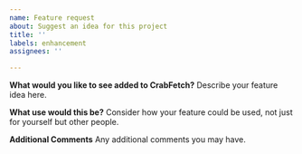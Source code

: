 ```yaml
---
name: Feature request
about: Suggest an idea for this project
title: ''
labels: enhancement
assignees: ''

---
```


**What would you like to see added to CrabFetch?**
Describe your feature idea here.

**What use would this be?**
Consider how your feature could be used, not just for yourself but other people.

**Additional Comments**
Any additional comments you may have.
